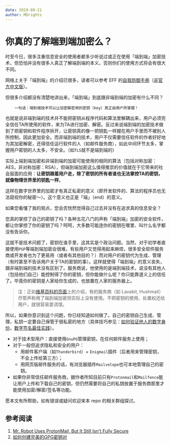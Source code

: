 ```yaml
---
date: 2019-09-21
author: MDrights 
---
```


# 你真的了解端到端加密么？

时至今日，很多注重信息安全的使用者都多少听说过或正在使用「端到端」加密技术，但恐怕并没有很多人真正了解端到端的本义，否则你们的使用方式将会有很大不同。

网络上关于「端到端」的介绍已很多，读者可以参考 EFF 的[自我防御手册](https://ssd.eff.org/)（[非官方中文版](https://ocftw.github.io/ssd.eff.org/zh_TW/index.html)）。

但很多介绍都没有清楚地讲出来，「端到端」到底跟非端到端的加密有什么不同？
```
	一句话：端到端技术可以让加密解密用的密钥（key）真正由用户所掌握！
```
也就是说非端到端的技术并不能把密钥从程序代码和算法里解耦出来，用户必须完全信任TA所使用的软件，来为TA进行加密、解密。反过来说端到端的加密技术做到了把密钥和软件程序拆开，让密钥真的像一把钥匙一样握在用户手里而不被别人所控制，因此更加安全。而非端到端的技术，用户不仅需要信任软件的作者好好地为其加密解密，还得信任运行软件的人（如邮件服务商），如此中间环节太多，掌握用户密钥的人太多，不安全。（如`TLS`就不是端到端的）

实际上端到端加密和非端到端的加密可能使用的相同的算法（包括对称加密：AES，非对称加密：RSA），但端到端加密这么值得推崇的价值就在于它带来的社会层面的应用：**让密钥跟着用户走，除了密钥的所有者谁也无法掌控TA的密钥，就像物理世界里的钥匙一样**。  

这样在数字世界里的加密才有真正私密的意义（即开发软件的、算法的程序员也无法窥视你的秘密～）。这个意义也正是「端」（end）的意义。

如果您看懂了我的观点，您会否恍然觉得自己过去并没有在追求真的信息安全？  

您真的掌控了自己的密钥了吗？各种五花八门的声称「端到端」加密的安全软件，都让你掌控了你的密钥了吗？呵呵，大多数可能连你的密钥在哪里、叫什么名字都没有告诉你。

这就不是技术问题了，密钥在谁手里，这其实是个政治问题。当然，对于初学者直接使用`PGP`等端到端加密会很难，有些用户又觉得用起来麻烦，很多安全软件服务商或开发者也为了更易用（或者有其他目的？）而对用户的密钥代为生成、管理（有时甚至不告诉用户关于TA的密钥的事）。这样就使得「端到端」的意义丧失，跟非端到端的技术没有区别了。服务商说，他使用的是端到端技术，说没有其他人（包括他们自己）能控制得了你的密钥，但你能做什么呢？你只能靠道义上的信任了。毕竟你的密钥是人家给你生成的，也放置在人家的服务器上。

> 注：正如[维基百科的页面](https://en.wikipedia.org/wiki/End-to-end_encryption)上的介绍，有的服务商（如 Lavabit, Hushmail）尽管声称用了端到端加密但实际上没有使用。不把密钥的使用、处置权还给用户，就很容易耍流氓。  

所以，如果你意识到这个问题，你已经知道如何做了。自己的密钥自己生成、管理，私钥一定要自己保管于很私密的地方（具体技巧参见：[如何验证他人的数字身份](https://github.com/mdrights/Digital-rights/blob/master/T%E6%95%99%E7%A8%8B%E5%92%8C%E7%AC%94%E8%AE%B0/2019-09-11-%E5%A6%82%E4%BD%95%E9%AA%8C%E8%AF%81%E4%BB%96%E4%BA%BA%E7%9A%84%E6%95%B0%E5%AD%97%E8%BA%AB%E4%BB%BD-mdrights.md)，[数字签名最佳实践](https://github.com/mdrights/Digital-rights/blob/master/T%E6%95%99%E7%A8%8B%E5%92%8C%E7%AC%94%E8%AE%B0/2019-04-17-OpenPGP-%E6%95%B0%E5%AD%97%E7%AD%BE%E5%90%8D%E6%9C%80%E4%BD%B3%E5%AE%9E%E8%B7%B5-Mailfence.md)）。

- 对于技术型用户：直接使用`GnuPG`管理密钥，在任何邮件服务上使用；  
- 对于一般但追求隐私和安全的用户：
	- 用邮件客户端（如`Thunderbird`）+ `Enigmail`插件（后者用来管理密钥，不会上传给第三方）；
	- 用网页版邮件服务的话，有浏览器插件`Mailvelope`也可本地管理自己的密钥。
- 如果你非常信任邮件服务商，据作者所知目前只有`Protonmail`和`Mailfence`能让用户上传和下载自己的密钥，但仍然需要将自己的私钥放置于服务商那里才能使用加密/解密/签名等功能。


愿本文有所帮助，如有错误或疑问欢迎来本 repo 的相关群组探讨。


## 参考阅读

1. [Mr. Robot Uses ProtonMail, But It Still Isn't Fully Secure](https://www.wired.com/2015/10/mr-robot-uses-protonmail-still-isnt-fully-secure/)   
2. [如何创建完美的GPG密钥对](https://github.com/mdrights/Digital-rights/blob/master/T%E6%95%99%E7%A8%8B%E5%92%8C%E7%AC%94%E8%AE%B0/2017-01-01-%E5%A6%82%E4%BD%95%E5%88%9B%E5%BB%BA%E5%AE%8C%E7%BE%8E%E7%9A%84GPG%E5%AF%86%E9%92%A5%E5%AF%B9-2xiangzi.md)
